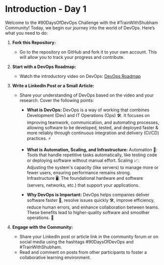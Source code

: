 # Introduction - Day 1

Welcome to the #90DaysOfDevOps Challenge with the #TrainWithShubham Community! Today, we begin our journey into the world of DevOps. Here’s what you need to do:

1. **Fork this Repository:**
   - Go to the repository on GitHub and fork it to your own account. This will allow you to track your progress and contribute.

2. **Start with a DevOps Roadmap:**
   - Watch the introductory video on DevOps: [DevOps Roadmap](https://youtu.be/g_QHuGq3E2Y?si=fR9K56-JevZTfrBK)

3. **Write a LinkedIn Post or a Small Article:**
   - Share your understanding of DevOps based on the video and your research. Cover the following points:

     - **What is DevOps:**
       DevOps is a way of working that combines Development (Dev) and IT Operations (Ops) 🛠️. It focuses on improving teamwork, communication, and automating processes, allowing software to be developed, tested, and deployed faster & more reliably through continuous integration and delivery (CI/CD) practices. ⚡
       
     - **What is Automation, Scaling, and Infrastructure:**
       Automation 🤖: Tools that handle repetitive tasks automatically, like testing code or deploying software without manual effort.
       Scaling 📈: Adjusting the system's capacity (like servers) to manage more or fewer users, ensuring performance remains strong.
       Infrastructure 🖥️: The foundational hardware and software (servers, networks, etc.) that support your applications.
       
     - **Why DevOps is Important:**
         DevOps helps companies deliver software faster 🚀, resolve issues quickly 🛠️, improve efficiency, reduce human errors, and enhance collaboration between teams. These benefits lead to higher-quality software and smoother operations. 🌟
       

4. **Engage with the Community:**
   - Share your LinkedIn post or article link in the community forum or on social media using the hashtags #90DaysOfDevOps and #TrainWithShubham.
   - Read and comment on posts from other participants to foster a collaborative learning environment.


